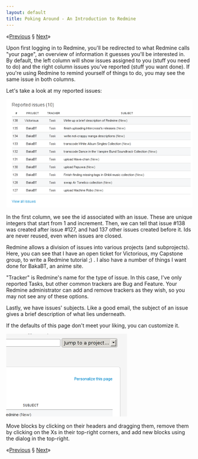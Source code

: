 ```yaml
---
layout: default
title: Poking Around - An Introduction to Redmine
---
```


<span class="nav">&laquo;[Previous] &sect; [Next]&raquo;</span>

Upon first logging in to Redmine, you'll be redirected to what Redmine calls
"your page", an overview of information it guesses you'll be interested in. By
default, the left column will show issues assigned to you (stuff you need to do)
and the right column issues you've reported (stuff you want done). If you're
using Redmine to remind yourself of things to do, you may see the same issue in
both columns.

Let's take a look at my reported issues:

![](/media/images/articles/redmine/03.png)

In the first column, we see the id associated with an issue. These are unique
integers that start from 1 and increment. Then, we can tell that issue #138 was
created after issue #127, and had 137 other issues created before it. Ids are
never reused, even when issues are closed.

Redmine allows a division of issues into various projects (and subprojects).
Here, you can see that I have an open ticket for Victorious, my Capstone group,
to write a Redmine tutorial ;) . I also have a number of things I want done for
BakaBT, an anime site.

"Tracker" is Redmine's name for the type of issue. In this case, I've only
reported Tasks, but other common trackers are Bug and Feature. Your Redmine
administrator can add and remove trackers as they wish, so you may not see any
of these options.

Lastly, we have issues' subjects. Like a good email, the subject of an issue
gives a brief description of what lies underneath.

If the defaults of this page don't meet your liking, you can customize it.

![](/media/images/articles/redmine/04.png)

Move blocks by clicking on their headers and dragging them, remove them by
clicking on the Xs in their top-right corners, and add new blocks using the
dialog in the top-right.

<span class="nav">&laquo;[Previous] &sect; [Next]&raquo;</span>

[Previous]: registering-an-account.html
[Next]: #
